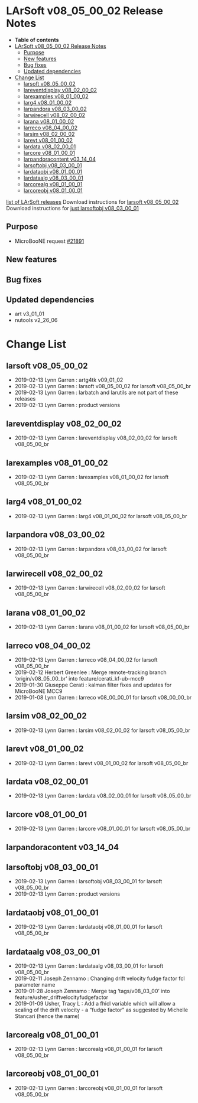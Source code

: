LArSoft v08\_05\_00\_02 Release Notes
=============================================================================

-   **Table of contents**
-   [LArSoft v08\_05\_00\_02 Release Notes](#LArSoft-v08_05_00_02-Release-Notes)
    -   [Purpose](#Purpose)
    -   [New features](#New-features)
    -   [Bug fixes](#Bug-fixes)
    -   [Updated dependencies](#Updated-dependencies)
-   [Change List](#Change-List)
    -   [larsoft v08\_05\_00\_02](#larsoft-v08_05_00_02)
    -   [lareventdisplay v08\_02\_00\_02](#lareventdisplay-v08_02_00_02)
    -   [larexamples v08\_01\_00\_02](#larexamples-v08_01_00_02)
    -   [larg4 v08\_01\_00\_02](#larg4-v08_01_00_02)
    -   [larpandora v08\_03\_00\_02](#larpandora-v08_03_00_02)
    -   [larwirecell v08\_02\_00\_02](#larwirecell-v08_02_00_02)
    -   [larana v08\_01\_00\_02](#larana-v08_01_00_02)
    -   [larreco v08\_04\_00\_02](#larreco-v08_04_00_02)
    -   [larsim v08\_02\_00\_02](#larsim-v08_02_00_02)
    -   [larevt v08\_01\_00\_02](#larevt-v08_01_00_02)
    -   [lardata v08\_02\_00\_01](#lardata-v08_02_00_01)
    -   [larcore v08\_01\_00\_01](#larcore-v08_01_00_01)
    -   [larpandoracontent v03\_14\_04](#larpandoracontent-v03_14_04)
    -   [larsoftobj v08\_03\_00\_01](#larsoftobj-v08_03_00_01)
    -   [lardataobj v08\_01\_00\_01](#lardataobj-v08_01_00_01)
    -   [lardataalg v08\_03\_00\_01](#lardataalg-v08_03_00_01)
    -   [larcorealg v08\_01\_00\_01](#larcorealg-v08_01_00_01)
    -   [larcoreobj v08\_01\_00\_01](#larcoreobj-v08_01_00_01)

[list of LArSoft releases](LArSoft_release_list)
Download instructions for [larsoft v08\_05\_00\_02](http://scisoft.fnal.gov/scisoft/bundles/larsoft/v08_05_00_02/larsoft-v08_05_00_02.html)
Download instructions for [just larsoftobj v08\_03\_00\_01](http://scisoft.fnal.gov/scisoft/bundles/larsoftobj/v08_03_00_01/larsoftobj-v08_03_00_01.html)

Purpose
--------------------

-   MicroBooNE request [\#21891](/redmine/issues/21891 "Support: Request patch release larsoft v08_05_00_02 (Closed)")

New features
------------------------------

Bug fixes
------------------------

Updated dependencies
----------------------------------------------

-   art v3\_01\_01
-   nutools v2\_26\_06

Change List
============================

larsoft v08\_05\_00\_02
-------------------------------------------------

-   2019-02-13 Lynn Garren : artg4tk v09\_01\_02
-   2019-02-13 Lynn Garren : larsoft v08\_05\_00\_02 for larsoft v08\_05\_00\_br
-   2019-02-13 Lynn Garren : larbatch and larutils are not part of these releases
-   2019-02-13 Lynn Garren : product versions

lareventdisplay v08\_02\_00\_02
-----------------------------------------------------------------

-   2019-02-13 Lynn Garren : lareventdisplay v08\_02\_00\_02 for larsoft v08\_05\_00\_br

larexamples v08\_01\_00\_02
---------------------------------------------------------

-   2019-02-13 Lynn Garren : larexamples v08\_01\_00\_02 for larsoft v08\_05\_00\_br

larg4 v08\_01\_00\_02
---------------------------------------------

-   2019-02-13 Lynn Garren : larg4 v08\_01\_00\_02 for larsoft v08\_05\_00\_br

larpandora v08\_03\_00\_02
-------------------------------------------------------

-   2019-02-13 Lynn Garren : larpandora v08\_03\_00\_02 for larsoft v08\_05\_00\_br

larwirecell v08\_02\_00\_02
---------------------------------------------------------

-   2019-02-13 Lynn Garren : larwirecell v08\_02\_00\_02 for larsoft v08\_05\_00\_br

larana v08\_01\_00\_02
-----------------------------------------------

-   2019-02-13 Lynn Garren : larana v08\_01\_00\_02 for larsoft v08\_05\_00\_br

larreco v08\_04\_00\_02
-------------------------------------------------

-   2019-02-13 Lynn Garren : larreco v08\_04\_00\_02 for larsoft v08\_05\_00\_br
-   2019-02-12 Herbert Greenlee : Merge remote-tracking branch ‘origin/v08\_05\_00\_br’ into feature/cerati\_kf-ub-mcc9
-   2019-01-30 Giuseppe Cerati : kalman filter fixes and updates for MicroBooNE MCC9
-   2019-01-08 Lynn Garren : larreco v08\_00\_00\_01 for larsoft v08\_00\_00\_br

larsim v08\_02\_00\_02
-----------------------------------------------

-   2019-02-13 Lynn Garren : larsim v08\_02\_00\_02 for larsoft v08\_05\_00\_br

larevt v08\_01\_00\_02
-----------------------------------------------

-   2019-02-13 Lynn Garren : larevt v08\_01\_00\_02 for larsoft v08\_05\_00\_br

lardata v08\_02\_00\_01
-------------------------------------------------

-   2019-02-13 Lynn Garren : lardata v08\_02\_00\_01 for larsoft v08\_05\_00\_br

larcore v08\_01\_00\_01
-------------------------------------------------

-   2019-02-13 Lynn Garren : larcore v08\_01\_00\_01 for larsoft v08\_05\_00\_br

larpandoracontent v03\_14\_04
--------------------------------------------------------------

larsoftobj v08\_03\_00\_01
-------------------------------------------------------

-   2019-02-13 Lynn Garren : larsoftobj v08\_03\_00\_01 for larsoft v08\_05\_00\_br
-   2019-02-13 Lynn Garren : product versions

lardataobj v08\_01\_00\_01
-------------------------------------------------------

-   2019-02-13 Lynn Garren : lardataobj v08\_01\_00\_01 for larsoft v08\_05\_00\_br

lardataalg v08\_03\_00\_01
-------------------------------------------------------

-   2019-02-13 Lynn Garren : lardataalg v08\_03\_00\_01 for larsoft v08\_05\_00\_br
-   2019-02-11 Joseph Zennamo : Changing drift velocity fudge factor fcl parameter name
-   2019-01-28 Joseph Zennamo : Merge tag ‘tags/v08\_03\_00’ into feature/usher\_driftvelocityfudgefactor
-   2019-01-09 Usher, Tracy L : Add a fhicl variable which will allow a scaling of the drift velocity - a “fudge factor” as suggested by Michelle Stancari (hence the name)

larcorealg v08\_01\_00\_01
-------------------------------------------------------

-   2019-02-13 Lynn Garren : larcorealg v08\_01\_00\_01 for larsoft v08\_05\_00\_br

larcoreobj v08\_01\_00\_01
-------------------------------------------------------

-   2019-02-13 Lynn Garren : larcoreobj v08\_01\_00\_01 for larsoft v08\_05\_00\_br

